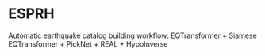 # ESPRH
 Automatic earthquake catalog building workflow: EQTransformer + Siamese EQTransformer + PickNet + REAL + HypoInverse
